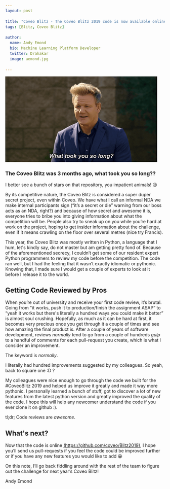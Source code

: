 ```yaml
---
layout: post

title: "Coveo Blitz - The Coveo Blitz 2019 code is now available online!"
tags: [Blitz, Coveo Blitz]

author:
  name: Andy Emond
  bio: Machine Learning Platform Developer
  twitter: Drahakar
  image: aemond.jpg

---
```


![What took you so long?](/images/2019-03-15/whattookyousolong.gif "What took you so long?")

### The Coveo Blitz was 3 months ago, what took you so long??

I better see a bunch of stars on that repository, you impatient animals! 😉

By its competitive nature, the Coveo Blitz is considered a super duper secret project, even within Coveo. We have what I call an informal NDA we make internal participants sign (“it’s a secret or die” warning from our boss acts as an NDA, right?) and because of how secret and awesome it is, everyone tries to bribe you into giving information about what the competition will be. People also try to sneak up on you while you’re hard at work on the project, hoping to get insider information about the challenge, even if it means crawling on the floor over several metres (nice try Francis).

<!-- more -->

This year, the Coveo Blitz was mostly written in Python, a language that I hum, let's kindly say, do not master but am getting pretty fond of. Because of the aforementioned secrecy, I couldn’t get some of our resident expert Python programmers to review my code before the competition. The code ran well, but I had the feeling that it wasn’t exactly idiomatic or pythonic. Knowing that, I made sure I would get a couple of experts to look at it before I release it to the world. 


## Getting Code Reviewed by Pros

When you’re out of university and receive your first code review, it’s brutal. Going from "it works, push it to production/finish the assignment ASAP” to “yeah it works but there's literally a hundred ways you could make it better” is almost soul crushing. Hopefully, as much as it can be hard at first, it becomes very precious once you get through it a couple of times and see how amazing the final product is. After a couple of years of software development, reviews _normally_ tend to go from a couple of hundreds *gulp*  to a handful of comments for each pull-request you create, which is what I consider an improvement. 

The keyword is _normally_.

I literally had hundred improvements suggested by my colleagues. So yeah, back to square one :D ?

My colleagues were nice enough to go through the code we built for the #CoveoBlitz 2019 and helped us improve it greatly and made it way more pythonic. I personally learned a bunch of stuff, got to discover a lot of new features from the latest python version and greatly improved the quality of the code. I hope this will help any newcomer understand the code if you ever clone it on github :). 

tl;dr; Code reviews are *awesome*.

## What's next?

Now that the code is online [(https://github.com/coveo/Blitz2019)](https://github.com/coveo/Blitz2019), I hope you’ll send us pull-requests if you feel the code could be improved further or if you have any new features you would like to add 😀


On this note, I’ll go back fiddling around with the rest of the team to figure out the challenge for next year’s Coveo Blitz!

Andy Emond

